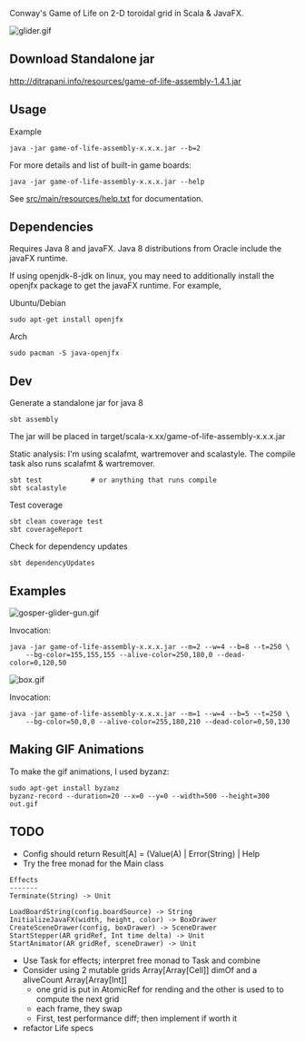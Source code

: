 Conway's Game of Life on 2-D toroidal grid in Scala & JavaFX.

![glider.gif](http://ditrapani.info/resources/glider.gif)


Download Standalone jar
-----------------------

<http://ditrapani.info/resources/game-of-life-assembly-1.4.1.jar>


Usage
-----

Example

    java -jar game-of-life-assembly-x.x.x.jar --b=2

For more details and list of built-in game boards:

    java -jar game-of-life-assembly-x.x.x.jar --help

See
[src/main/resources/help.txt](https://github.com/lj-ditrapani/game-of-life-scala/blob/master/src/main/resources/help.txt)
for documentation.


Dependencies
------------

Requires Java 8 and javaFX.
Java 8 distributions from Oracle include the javaFX runtime.

If using openjdk-8-jdk on linux, you may need to additionally install
the openjfx package to get the javaFX runtime.  For example,

Ubuntu/Debian

    sudo apt-get install openjfx

Arch

    sudo pacman -S java-openjfx


Dev
---

Generate a standalone jar for java 8

    sbt assembly

The jar will be placed in target/scala-x.xx/game-of-life-assembly-x.x.x.jar

Static analysis:  I'm using scalafmt, wartremover and scalastyle.
The compile task also runs scalafmt & wartremover.

    sbt test            # or anything that runs compile
    sbt scalastyle

Test coverage

    sbt clean coverage test
    sbt coverageReport

Check for dependency updates

    sbt dependencyUpdates


Examples
--------

![gosper-glider-gun.gif](http://ditrapani.info/resources/gosper-glider-gun.gif)

Invocation:

```
java -jar game-of-life-assembly-x.x.x.jar --m=2 --w=4 --b=8 --t=250 \
    --bg-color=155,155,155 --alive-color=250,180,0 --dead-color=0,120,50
```

![box.gif](http://ditrapani.info/resources/box.gif)

Invocation:

```
java -jar game-of-life-assembly-x.x.x.jar --m=1 --w=4 --b=5 --t=250 \
    --bg-color=50,0,0 --alive-color=255,180,210 --dead-color=0,50,130
```


Making GIF Animations
---------------------

To make the gif animations, I used byzanz:

    sudo apt-get install byzanz
    byzanz-record --duration=20 --x=0 --y=0 --width=500 --height=300 out.gif


TODO
----

- Config should return Result[A] = (Value(A) | Error(String) | Help
- Try the free monad for the Main class

```
Effects
-------
Terminate(String) -> Unit

LoadBoardString(config.boardSource) -> String
InitializeJavaFX(width, height, color) -> BoxDrawer
CreateSceneDrawer(config, boxDrawer) -> SceneDrawer
StartStepper(AR gridRef, Int time delta) -> Unit
StartAnimator(AR gridRef, sceneDrawer) -> Unit
```

- Use Task for effects; interpret free monad to Task and combine
- Consider using 2 mutable grids Array[Array[Cell]] dimOf and a aliveCount Array[Array[Int]]
    - one grid is put in AtomicRef for rending and the other is used to to compute the next grid
    - each frame, they swap
    - First, test performance diff; then implement if worth it
- refactor Life specs
